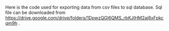 Here is the code used for exporting data from csv files to sql database.
Sql file can be downloaded from https://drive.google.com/drive/folders/1DpwzQGl6QMS_rbKJlHM2aj8xFpkcqm9h .


